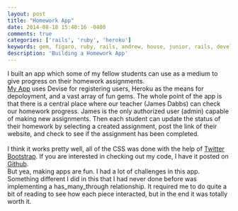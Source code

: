 ```yaml
---
layout: post
title: "Homework App"
date: 2014-08-18 15:40:16 -0400
comments: true
categories: ['rails', 'ruby', 'heroku']
keywords: gem, figaro, ruby, rails, andrew, house, junior, rails, developer, engineer, dev
description: 'Building a Homework App'
---
```

I built an app which some of my fellow students can use as a medium to give
progress on their homework assignments.<br>
[My App](tiy-homework.herokuapp.com) uses Devise for registering users,
Heroku as the means for depoloyment, and a vast array of fun gems.
The whole point of the app is that there is a central place where our teacher
(James Dabbs) can check our homework progress.
James is the only authorized user (admin) capable of making new assignments.
Then each student can update the status of their homework by selecting a created
assignment, post the link of their website, and check to see if the assignment
has been completed.<br><br>
I think it works pretty well, all of the CSS was done with the help of
[Twitter Bootstrap](http://getbootstrap.com/). If you are interested in
checking out my code, I have it posted on [Github](https://github.com/andrewhouse/TIY-Homework-Checker).
<br>
But yea, making apps are fun. I had a lot of challenges in this app.
Something different I did in this that I had never done before was implementing
a has_many_through relationship.
It required me to do quite a bit of reading to see how each piece interacted,
but in the end it was totally worth it. 
